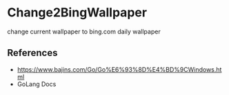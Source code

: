 # Change2BingWallpaper
change current wallpaper to bing.com daily wallpaper

## References
- https://www.bajins.com/Go/Go%E6%93%8D%E4%BD%9CWindows.html
- GoLang Docs
